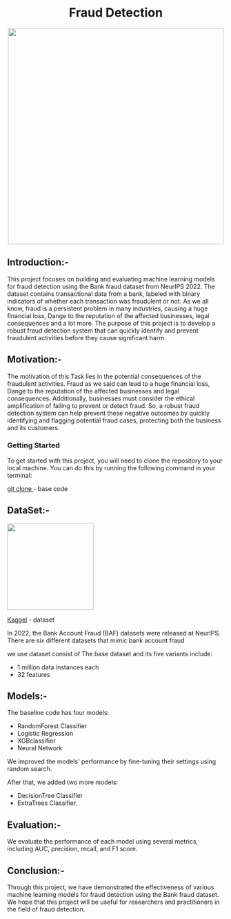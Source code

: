 <h1 align="center">Fraud Detection</h1>
<p align="center">
 <img src = "https://github.com/AhmedAbdElbassset/Fraud_Detection/assets/63741964/942a7e56-a69d-4b8f-b718-3540c45345af" width = "500">
</p>

## Introduction:-
This project focuses on building and evaluating machine learning models for fraud detection using the Bank fraud dataset from NeurIPS 2022. The dataset contains transactional data from a bank, labeled with binary indicators of whether each transaction was fraudulent or not. As we all know, fraud is a persistent problem in many industries, causing a huge financial loss, Dange to the reputation of the affected businesses, legal consequences and a lot more. The purpose of this project is to develop a robust fraud detection system that can quickly identify and prevent fraudulent activities before they cause significant harm.

## Motivation:-
The motivation of this Task lies in the potential consequences of the fraudulent activities. Fraud as we said can lead to a huge financial loss, Dange to the reputation of the affected businesses and legal consequences. Additionally, businesses must consider the ethical amplification of failing to prevent or detect fraud. So, a robust fraud detection system can help prevent these negative outcomes by quickly identifying and flagging potential fraud cases, protecting both the business and its customers.

### Getting Started

To get started with this project, you will need to clone the repository to your local machine. You can do this by running the following command in your terminal:

[git clone ](https://github.com/AhmedAbdElbassset/Fraud_Detection.git") - base code


## DataSet:-
<div>
<img src ="https://t4.ftcdn.net/jpg/04/75/03/07/360_F_475030738_kT8sJumBrd5E3cPDhzn0nWjHsGuP79u9.jpg" width ="200">
<div>
 
[Kaggel](https://www.kaggle.com/datasets/sgpjesus/bank-account-fraud-dataset-neurips-2022) - dataset 

In 2022, the Bank Account Fraud (BAF) datasets were released at NeurIPS. 
There are six different datasets that mimic bank account fraud

we use dataset consist of The base dataset and its five variants include:
   - 1 million data instances each
   - 32 features

## Models:-
The baseline code has four models: 
 - RandomForest Classifier
 - Logistic Regression
 - XGBclassifier
 - Neural Network
   
 We improved the models' performance by fine-tuning their settings using random search.
 
After that, we added two more models:
  - DecisionTree Classifier 
  - ExtraTrees Classifier.


## Evaluation:-
We evaluate the performance of each model using several metrics, including AUC, precision, recall, and F1 score.

## Conclusion:-
Through this project, we have demonstrated the effectiveness of various machine learning models for fraud detection using the Bank fraud dataset. We hope that this project will be useful for researchers and practitioners in the field of fraud detection.



